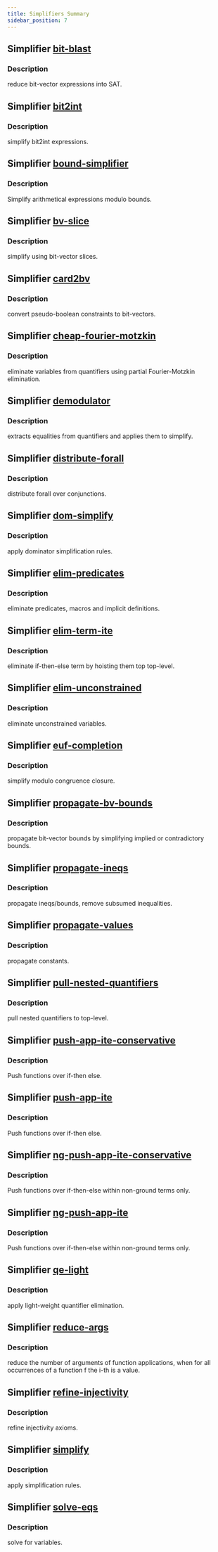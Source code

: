 ```yaml
---
title: Simplifiers Summary
sidebar_position: 7
---
```

## Simplifier [bit-blast](https://microsoft.github.io/z3guide/docs/strategies/summary/#tactic-bit-blast)
### Description
reduce bit-vector expressions into SAT.
## Simplifier [bit2int](https://microsoft.github.io/z3guide/docs/strategies/summary/#tactic-bit2int)
### Description
simplify bit2int expressions.
## Simplifier [bound-simplifier](https://microsoft.github.io/z3guide/docs/strategies/summary/#tactic-bound-simplifier)
### Description
Simplify arithmetical expressions modulo bounds.
## Simplifier [bv-slice](https://microsoft.github.io/z3guide/docs/strategies/summary/#tactic-bv-slice)
### Description
simplify using bit-vector slices.
## Simplifier [card2bv](https://microsoft.github.io/z3guide/docs/strategies/summary/#tactic-card2bv)
### Description
convert pseudo-boolean constraints to bit-vectors.
## Simplifier [cheap-fourier-motzkin](https://microsoft.github.io/z3guide/docs/strategies/summary/#tactic-cheap-fourier-motzkin)
### Description
eliminate variables from quantifiers using partial Fourier-Motzkin elimination.
## Simplifier [demodulator](https://microsoft.github.io/z3guide/docs/strategies/summary/#tactic-demodulator)
### Description
extracts equalities from quantifiers and applies them to simplify.
## Simplifier [distribute-forall](https://microsoft.github.io/z3guide/docs/strategies/summary/#tactic-distribute-forall)
### Description
distribute forall over conjunctions.
## Simplifier [dom-simplify](https://microsoft.github.io/z3guide/docs/strategies/summary/#tactic-dom-simplify)
### Description
apply dominator simplification rules.
## Simplifier [elim-predicates](https://microsoft.github.io/z3guide/docs/strategies/summary/#tactic-elim-predicates)
### Description
eliminate predicates, macros and implicit definitions.
## Simplifier [elim-term-ite](https://microsoft.github.io/z3guide/docs/strategies/summary/#tactic-elim-term-ite)
### Description
eliminate if-then-else term by hoisting them top top-level.
## Simplifier [elim-unconstrained](https://microsoft.github.io/z3guide/docs/strategies/summary/#tactic-elim-unconstrained)
### Description
eliminate unconstrained variables.
## Simplifier [euf-completion](https://microsoft.github.io/z3guide/docs/strategies/summary/#tactic-euf-completion)
### Description
simplify modulo congruence closure.
## Simplifier [propagate-bv-bounds](https://microsoft.github.io/z3guide/docs/strategies/summary/#tactic-propagate-bv-bounds)
### Description
propagate bit-vector bounds by simplifying implied or contradictory bounds.
## Simplifier [propagate-ineqs](https://microsoft.github.io/z3guide/docs/strategies/summary/#tactic-propagate-ineqs)
### Description
propagate ineqs/bounds, remove subsumed inequalities.
## Simplifier [propagate-values](https://microsoft.github.io/z3guide/docs/strategies/summary/#tactic-propagate-values)
### Description
propagate constants.
## Simplifier [pull-nested-quantifiers](https://microsoft.github.io/z3guide/docs/strategies/summary/#tactic-pull-nested-quantifiers)
### Description
pull nested quantifiers to top-level.
## Simplifier [push-app-ite-conservative](https://microsoft.github.io/z3guide/docs/strategies/summary/#tactic-push-app-ite-conservative)
### Description
Push functions over if-then else.
## Simplifier [push-app-ite](https://microsoft.github.io/z3guide/docs/strategies/summary/#tactic-push-app-ite)
### Description
Push functions over if-then else.
## Simplifier [ng-push-app-ite-conservative](https://microsoft.github.io/z3guide/docs/strategies/summary/#tactic-ng-push-app-ite-conservative)
### Description
Push functions over if-then-else within non-ground terms only.
## Simplifier [ng-push-app-ite](https://microsoft.github.io/z3guide/docs/strategies/summary/#tactic-ng-push-app-ite)
### Description
Push functions over if-then-else within non-ground terms only.
## Simplifier [qe-light](https://microsoft.github.io/z3guide/docs/strategies/summary/#tactic-qe-light)
### Description
apply light-weight quantifier elimination.
## Simplifier [reduce-args](https://microsoft.github.io/z3guide/docs/strategies/summary/#tactic-reduce-args)
### Description
reduce the number of arguments of function applications, when for all occurrences of a function f the i-th is a value.
## Simplifier [refine-injectivity](https://microsoft.github.io/z3guide/docs/strategies/summary/#tactic-refine-injectivity)
### Description
refine injectivity axioms.
## Simplifier [simplify](https://microsoft.github.io/z3guide/docs/strategies/summary/#tactic-simplify)
### Description
apply simplification rules.
## Simplifier [solve-eqs](https://microsoft.github.io/z3guide/docs/strategies/summary/#tactic-solve-eqs)
### Description
solve for variables.
